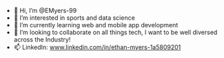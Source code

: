 - 👋 Hi, I’m @EMyers-99
- 👀 I’m interested in sports and data science
- 🌱 I’m currently learning web and mobile app development
- 💞️ I’m looking to collaborate on all things tech, I want to be well diversed across the Industry!
- 📫 LinkedIn: www.linkedin.com/in/ethan-myers-1a5809201

<!---
EMyers-99/EMyers-99 is a ✨ special ✨ repository because its `README.md` (this file) appears on your GitHub profile.
You can click the Preview link to take a look at your changes.
--->
